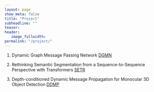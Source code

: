 ```yaml
---
layout: page
show_meta: false
title: "Project"
subheadline: ""
teaser: 
header:
   image_fullwidth: 
permalink: "/project/"
---
```


1. Dynamic Graph Message Passing Network [DGMN](https://fudan-zvg.github.io/DGMN)

2. Rethinking Semantic Segmentation from a Sequence-to-Sequence Perspective with Transformers [SETR](https://fudan-zvg.github.io/SETR)

3. Depth-conditioned Dynamic Message Propagation for Monocular 3D Object Detection [DDMP](https://github.com/fudan-zvg/DDMP)